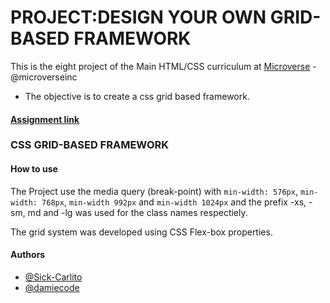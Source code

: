 # PROJECT:DESIGN YOUR OWN GRID-BASED FRAMEWORK

This is the eight project of the Main HTML/CSS curriculum at [Microverse](https://www.microverse.org/) - @microverseinc

* The objective is to create a css grid based framework.

#### [Assignment link]( https://www.theodinproject.com/courses/html5-and-css3/lessons/design-your-own-grid-based-framework)

### CSS GRID-BASED FRAMEWORK

#### How to use

The Project use the media query (break-point) with `min-width: 576px`, `min-width: 768px`, `min-width 992px`  and `min-width 1024px` and the prefix -xs, -sm, md and -lg was used for the class names respectiely.

The grid system was developed using CSS Flex-box properties.


#### Authors

* [@Sick-Carlito](https://github.com/Sick-Carlito)
* [@damiecode](https://github.com/damiecode)
